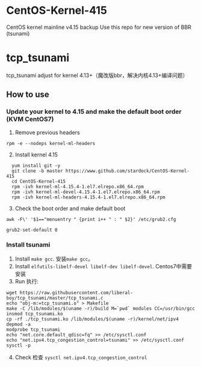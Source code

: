 # CentOS-Kernel-415

CentOS kernel mainline v4.15 backup 
Use this repo for new version of BBR (tsunami)


# tcp_tsunami
tcp_tsunami adjust for kernel 4.13+（魔改版bbr，解决内核4.13+编译问题）
## How to use

### Update your kernel to 4.15 and make the default boot order (KVM CentOS7)
1. Remove previous headers

  `rpm -e --nodeps kernel-ml-headers`
  
2. Install kernel 4.15
```
  yum install git -y
  git clone -b master https://www.github.com/stardock/CentOS-Kernel-415
  cd CentOS-Kernel-415
  rpm -ivh kernel-ml-4.15.4-1.el7.elrepo.x86_64.rpm
  rpm -ivh kernel-ml-devel-4.15.4-1.el7.elrepo.x86_64.rpm
  rpm -ivh kernel-ml-headers-4.15.4-1.el7.elrepo.x86_64.rpm
```
3. Check the boot order and make default boot

  `awk -F\' '$1=="menuentry " {print i++ " : " $2}' /etc/grub2.cfg`
  
  `grub2-set-default 0`

### Install tsunami

1. Install `make gcc`. 安装`make gcc`。
2. Install `elfutils-libelf-devel libelf-dev libelf-devel`. Centos7中需要安装
3. Run 执行:
```
wget https://raw.githubusercontent.com/liberal-boy/tcp_tsunami/master/tcp_tsunami.c
echo "obj-m:=tcp_tsunami.o" > Makefile
make -C /lib/modules/$(uname -r)/build M=`pwd` modules CC=/usr/bin/gcc
insmod tcp_tsunami.ko
cp -rf ./tcp_tsunami.ko /lib/modules/$(uname -r)/kernel/net/ipv4
depmod -a
modprobe tcp_tsunami
echo "net.core.default_qdisc=fq" >> /etc/sysctl.conf
echo "net.ipv4.tcp_congestion_control=tsunami" >> /etc/sysctl.conf
sysctl -p
```
4. Check 检查 `sysctl net.ipv4.tcp_congestion_control`

